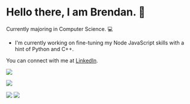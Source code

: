 # Hello there, I am Brendan. 👋
Currently majoring in Computer Science. 💻

- I'm currently working on fine-tuning my Node JavaScript skills with a hint of Python and C++.

You can connect with me at [LinkedIn](https://www.linkedin.com/in/3brendan/).

![](https://github-readme-stats.vercel.app/api?username=3brendan&count_private=true&show_icons=true&theme=darcula)

![](https://github-readme-stats.vercel.app/api/top-langs/?username=anuraghazra&langs_count=8&layout=compact)

<a >
  <img align="center" src="https://github-readme-stats.vercel.app/api?username=3brendan&count_private=true&show_icons=true&theme=darcula" />
</a>
<a >
  <img align="center" src="https://github-readme-stats.vercel.app/api/top-langs/?username=anuraghazra&langs_count=8&layout=compactt" />
</a>
